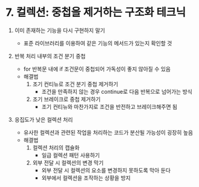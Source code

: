 # 7. 컬렉션: 중첩을 제거하는 구조화 테크닉

1. 이미 존재하는 기능을 다시 구현하지 말기
    - 표준 라이브러리를 이용하여 같은 기능의 메서드가 있는지 확인할 것

2. 반복 처리 내부의 조건 분기 중첩
    - for 반복문 내에 if 조건문이 중첩되어 가독성이 좋지 않아질 수 있음
    - 해결법
      1. 조기 컨티뉴로 조건 분기 중첩 제거하기
          - 조건을 만족하지 않는 경우 continue로 다음 반복으로 넘어가는 방식
      2. 조기 브레이크로 중첩 제거하기
          - 조기 컨티뉴와 마찬가지로 조건을 반전하고 브레이크해주면 됨

3. 응집도가 낮은 컬렉션 처리
    - 유사한 컬렉션과 관련된 작업을 처리하는 코드가 분산될 가능성이 굉장히 높음
    - 해결법
      1. 컬렉션 처리의 캡슐화
          - 일급 컬렉션 패턴 사용하기
      2. 외부 전달 시 컬렉션의 변경 막기 
          - 외부 전달 시 컬렉션의 요소를 변경하지 못하도록 막아 둔다
          - 외부에서 컬렉션을 조작하는 상황을 방지